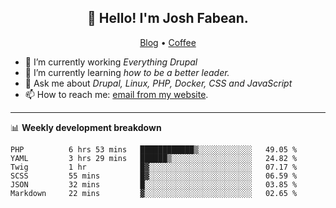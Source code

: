<h2 align="center">👋 Hello! I'm Josh Fabean.</h2>
<p align="center">
  <a href="https://joshfabean.com">Blog</a> •
  <a href="https://www.buymeacoffee.com/LSxne6Yr4">Coffee</a>
</p>

- 🔭 I’m currently working *Everything Drupal*
- 🌱 I’m currently learning *how to be a better leader.*
- 💬 Ask me about *Drupal, Linux, PHP, Docker, CSS and JavaScript*
- 📫 How to reach me: [email from my website](https://joshfabean.com).

-------

📊 **Weekly development breakdown**
<!--START_SECTION:waka-->

```text
PHP          6 hrs 53 mins   ████████████▒░░░░░░░░░░░░   49.05 %
YAML         3 hrs 29 mins   ██████▒░░░░░░░░░░░░░░░░░░   24.82 %
Twig         1 hr            █▓░░░░░░░░░░░░░░░░░░░░░░░   07.17 %
SCSS         55 mins         █▓░░░░░░░░░░░░░░░░░░░░░░░   06.59 %
JSON         32 mins         █░░░░░░░░░░░░░░░░░░░░░░░░   03.85 %
Markdown     22 mins         ▓░░░░░░░░░░░░░░░░░░░░░░░░   02.65 %
```

<!--END_SECTION:waka-->

<!--
**fabean/fabean** is a ✨ _special_ ✨ repository because its `README.md` (this file) appears on your GitHub profile.

Here are some ideas to get you started:

- 🔭 I’m currently working on ...
- 🌱 I’m currently learning ...
- 👯 I’m looking to collaborate on ...
- 🤔 I’m looking for help with ...
- 💬 Ask me about ...
- 📫 How to reach me: ...
- 😄 Pronouns: ...
- ⚡ Fun fact: ...
-->
